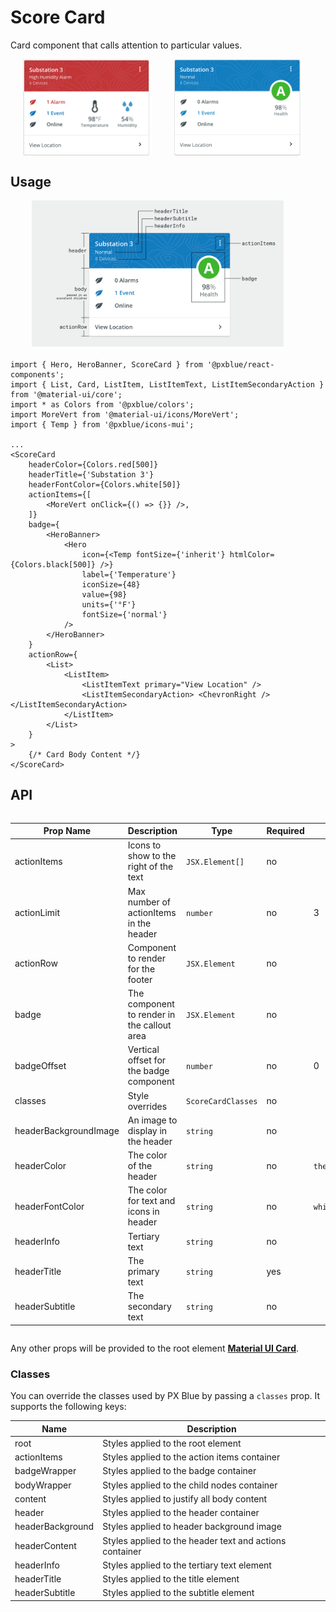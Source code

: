 # Score Card

Card component that calls attention to particular values.

<div style="align-items: center; text-align: center; width: 100%; display: flex; justify-content: space-evenly; margin-bottom: 20px">
    <img width="40%" alt="Score Card with multiple highlighted values" src="./images/scoreCard.png"><br/>
    <img width="40%" alt="Score Card with single badge-style value" src="./images/scoreCard_alt.png"><br/>
</div>

## Usage

<div style="align-items: center; text-align: center; width: 100%; display: flex; justify-content: space-evenly; margin-bottom: 20px">
    <img width="80%" alt="Score Card with labels on different parts" src="./images/scoreCardAnatomy.png"><br/>
</div>

```tsx
import { Hero, HeroBanner, ScoreCard } from '@pxblue/react-components';
import { List, Card, ListItem, ListItemText, ListItemSecondaryAction } from '@material-ui/core';
import * as Colors from '@pxblue/colors';
import MoreVert from '@material-ui/icons/MoreVert';
import { Temp } from '@pxblue/icons-mui';

...
<ScoreCard
    headerColor={Colors.red[500]}
    headerTitle={'Substation 3'}
    headerFontColor={Colors.white[50]}
    actionItems={[
        <MoreVert onClick={() => {}} />,
    ]}
    badge={
        <HeroBanner>
            <Hero
                icon={<Temp fontSize={'inherit'} htmlColor={Colors.black[500]} />}
                label={'Temperature'}
                iconSize={48}
                value={98}
                units={'°F'}
                fontSize={'normal'}
            />
        </HeroBanner>
    }
    actionRow={
        <List>
            <ListItem>
                <ListItemText primary="View Location" />
                <ListItemSecondaryAction> <ChevronRight /> </ListItemSecondaryAction>
            </ListItem>
        </List>
    }
>
    {/* Card Body Content */}
</ScoreCard>
```

## API

<div style="overflow: auto;">

| Prop Name             | Description                                 | Type               | Required | Default                      |
| --------------------- | ------------------------------------------- | ------------------ | -------- | ---------------------------- |
| actionItems           | Icons to show to the right of the text      | `JSX.Element[]`    | no       |                              |
| actionLimit           | Max number of actionItems in the header     | `number`           | no       | 3                            |
| actionRow             | Component to render for the footer          | `JSX.Element`      | no       |                              |
| badge                 | The component to render in the callout area | `JSX.Element`      | no       |                              |
| badgeOffset           | Vertical offset for the badge component     | `number`           | no       | 0                            |
| classes               | Style overrides                             | `ScoreCardClasses` | no       |                              |
| headerBackgroundImage | An image to display in the header           | `string`           | no       |                              |
| headerColor           | The color of the header                     | `string`           | no       | `theme.palette.primary.main` |
| headerFontColor       | The color for text and icons in header      | `string`           | no       | `white`                      |
| headerInfo            | Tertiary text                               | `string`           | no       |                              |
| headerTitle           | The primary text                            | `string`           | yes      |                              |
| headerSubtitle        | The secondary text                          | `string`           | no       |                              |

</div>

Any other props will be provided to the root element [**Material UI Card**](https://material-ui.com/api/card/).

### Classes

You can override the classes used by PX Blue by passing a `classes` prop. It supports the following keys:

| Name             | Description                                             |
| ---------------- | ------------------------------------------------------- |
| root             | Styles applied to the root element                      |
| actionItems      | Styles applied to the action items container            |
| badgeWrapper     | Styles applied to the badge container                   |
| bodyWrapper      | Styles applied to the child nodes container             |
| content          | Styles applied to justify all body content              |
| header           | Styles applied to the header container                  |
| headerBackground | Styles applied to header background image               |
| headerContent    | Styles applied to the header text and actions container |
| headerInfo       | Styles applied to the tertiary text element             |
| headerTitle      | Styles applied to the title element                     |
| headerSubtitle   | Styles applied to the subtitle element                  |
